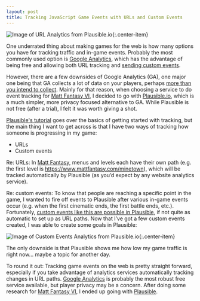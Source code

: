 ```yaml
---
layout: post
title: Tracking JavaScript Game Events with URLs and Custom Events
---
```


![Image of URL Analytics from Plausible.io](/images/plausible.png){:.center-item}


One underrated thing about making games for the web is how many options you have for tracking traffic and in-game events. Probably the most commonly used option is [Google Analytics](https://analytics.google.com/analytics/web/#/), which has the advantage of being free and allowing both URL tracking and [sending custom events](https://developers.google.com/analytics/devguides/collection/analyticsjs/sending-hits).

However, there are a few downsides of Google Analytics (GA), one major one being that GA collects a lot of data on your players, perhaps [more than you intend to collect](https://www.fastcompany.com/90300072/its-time-to-ditch-google-analytics). Mainly for that reason, when choosing a service to do event tracking for [Matt Fantasy VI](https://mattfantasy.com), I decided to go with [Plausible.io](https://www.plausible.io), which is a much simpler, more privacy focused alternative to GA. While Plausible is not free (after a trial), I felt it was worth giving a shot.

[Plausible's tutorial](https://docs.plausible.io/plausible-script) goes over the basics of getting started with tracking, but the main thing I want to get across is that I have two ways of tracking how someone is progressing in my game:

- URLs
- Custom events

Re: URLs: In [Matt Fantasy](https://www.mattfantasy.com), menus and levels each have their own path (e.g. the first level is https://www.mattfantasy.com/minetown), which will be tracked automatically by Plausible (as you’d expect by any website analytics service).

Re: custom events: To know that people are reaching a specific point in the game, I wanted to fire off events to Plausible after various in-game events occur (e.g. when the first cinematic ends, the first battle ends, etc.). Fortunately, [custom events like this are possible in Plausible](https://docs.plausible.io/custom-event-goals/), if not quite as automatic to set up as URL paths. Now that I’ve got a few custom events created, I was able to create some goals in Plausible:

![Image of Custom Events Analytics from Plausible.io](/images/plausible2.png){:.center-item}

The only downside is that Plausible shows me how low my game traffic is right now... maybe a topic for another day.

To round it out: Tracking game events on the web is pretty straight forward, especially if you take advantage of analytics services automatically tracking changes in URL paths. [Google Analytics](https://analytics.google.com/analytics/web/#/) is probably the most robust free service available, but player privacy may be a concern. After doing some research for [Matt Fantasy VI](https://www.mattfantasy.com), I ended up going with [Plausible](https://www.plausible.io).

